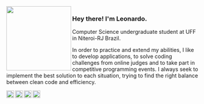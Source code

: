 <img src="https://c.tenor.com/drxH1lO9cfEAAAAi/dark-souls-bonfire.gif" align="left" style="height:170px"/>

### Hey there! I'm Leonardo.

Computer Science undergraduate student at UFF in Niteroi-RJ Brazil.

In order to practice and extend my abilities, I like to develop applications, to solve coding challenges from online judges and to take part in competitive programming events. I always seek to implement the best solution to each situation, trying to find the right balance between clean code and efficiency.

<a href="https://linkedin.com/in/leonardonoia">
  <img align="left" alt="LinkedIn" width="20px" src="https://www.iconsdb.com/icons/preview/gray/linkedin-3-xxl.png"/>
</a>
<a href="https://www.instagram.com/n.n.leo/">
  <img align="left" alt="Instagram" width="20px" src="https://www.iconsdb.com/icons/preview/gray/instagram-xxl.png"/>
</a>
<a href="https://twitter.com/nnanciLeo">
  <img align="left" alt="Twitter" width="20px" src="https://www.iconsdb.com/icons/preview/gray/twitter-3-xxl.png"/>
</a>
<a href="mailto:leonardonanci@id.uff.br">
  <img align="left" alt="E-mail" width="20px" src="https://www.iconsdb.com/icons/preview/gray/mail-xxl.png"/>
</a>
